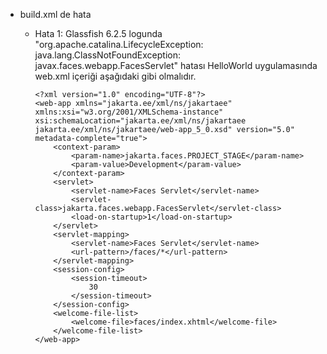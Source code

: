 - build.xml de hata
  - Hata 1: Glassfish 6.2.5 logunda "org.apache.catalina.LifecycleException: java.lang.ClassNotFoundException: javax.faces.webapp.FacesServlet" hatası
    HelloWorld uygulamasında web.xml içeriği aşağıdaki gibi olmalıdır.
    
        <?xml version="1.0" encoding="UTF-8"?>
        <web-app xmlns="jakarta.ee/xml/ns/jakartaee" xmlns:xsi="w3.org/2001/XMLSchema-instance" xsi:schemaLocation="jakarta.ee/xml/ns/jakartaee jakarta.ee/xml/ns/jakartaee/web-app_5_0.xsd" version="5.0" metadata-complete="true">
            <context-param>
                <param-name>jakarta.faces.PROJECT_STAGE</param-name>
                <param-value>Development</param-value>
            </context-param>
            <servlet>
                <servlet-name>Faces Servlet</servlet-name>
                <servlet-class>jakarta.faces.webapp.FacesServlet</servlet-class>
                <load-on-startup>1</load-on-startup>
            </servlet>
            <servlet-mapping>
                <servlet-name>Faces Servlet</servlet-name>
                <url-pattern>/faces/*</url-pattern>
            </servlet-mapping>
            <session-config>
                <session-timeout>
                    30
                </session-timeout>
            </session-config>
            <welcome-file-list>
                <welcome-file>faces/index.xhtml</welcome-file>
            </welcome-file-list>
        </web-app>

     
